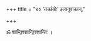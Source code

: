 +++
title = "४० ‘तच्छंयोः' इत्यनुवाकान्,"

+++
<div class="js_include" includetitle="false" newlevelforh1="4" unfilled url="/vedAH_yajuH/taittirIyam/brAhmaNam/sarva-prastutiH/3/5/11"></div>  


ॐ शान्ति॒श्शान्ति॒श्शान्तिः॑ ।
